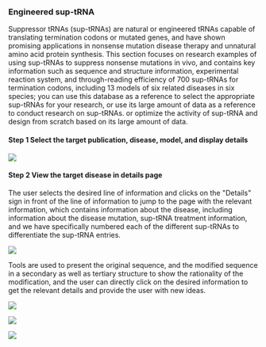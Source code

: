 ###   Engineered sup-tRNA 

Suppressor tRNAs \(sup\-tRNAs\) are natural or engineered tRNAs capable of translating termination codons or mutated genes, and have shown promising applications in nonsense mutation disease therapy and unnatural amino acid protein synthesis\. This section focuses on research examples of using sup\-tRNAs to suppress nonsense mutations in vivo, and contains key information such as sequence and structure information, experimental reaction system, and through\-reading efficiency of 700 sup\-tRNAs for termination codons, including 13 models of six related diseases in six species; you can use this database as a reference to select the appropriate sup\-tRNAs for your research, or use its large amount of data as a reference to conduct research on sup\-tRNAs\. or optimize the activity of sup\-tRNA and design from scratch based on its large amount of data\.

#### Step 1 Select the target publication, disease, model, and display details


![](https://minio.lumoxuan.cn/ensure/help/Engineered%20Sup-tRNA%20Select%20the%20target%20publication.png)

#### Step 2  View the target disease in details page

The user selects the desired line of information and clicks on the "Details" sign in front of the line of information to jump to the page with the relevant information, which contains information about the disease, including information about the disease mutation, sup\-tRNA treatment information, and we have specifically numbered each of the different sup\-tRNAs to differentiate the sup\-tRNA entries\.

![](https://minio.lumoxuan.cn/ensure/help/chick%20to%20open%20deatils%20page.png)

Tools are used to present the original sequence, and the modified sequence in a secondary as well as tertiary structure to show the rationality of the modification, and the user can directly click on the desired information to get the relevant details and provide the user with new ideas\.

![](https://minio.lumoxuan.cn/ensure/help/More%20details%20of%20Engineered%20Sup-tRNA%20%20.png)

![](https://minio.lumoxuan.cn/ensure/help/Engineered%20Sup-tRNA%20alignment.png)



![](https://trna.lumoxuan.cn/docs/Aligment、secondary%20structure、3d%20structure.png)